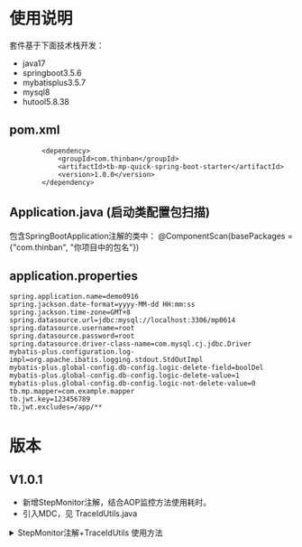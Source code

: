 # 使用说明

套件基于下面技术栈开发：

- java17
- springboot3.5.6
- mybatisplus3.5.7
- mysql8
- hutool5.8.38

## pom.xml

```pom
        <dependency>
            <groupId>com.thinban</groupId>
            <artifactId>tb-mp-quick-spring-boot-starter</artifactId>
            <version>1.0.0</version>
        </dependency>
```

## Application.java (启动类配置包扫描)

包含SpringBootApplication注解的类中： @ComponentScan(basePackages = {"com.thinban", "你项目中的包名"})

## application.properties

```text
spring.application.name=demo0916
spring.jackson.date-format=yyyy-MM-dd HH:mm:ss
spring.jackson.time-zone=GMT+8
spring.datasource.url=jdbc:mysql://localhost:3306/mp0614
spring.datasource.username=root
spring.datasource.password=root
spring.datasource.driver-class-name=com.mysql.cj.jdbc.Driver
mybatis-plus.configuration.log-impl=org.apache.ibatis.logging.stdout.StdOutImpl
mybatis-plus.global-config.db-config.logic-delete-field=boolDel
mybatis-plus.global-config.db-config.logic-delete-value=1
mybatis-plus.global-config.db-config.logic-not-delete-value=0
tb.mp.mapper=com.example.mapper
tb.jwt.key=123456789
tb.jwt.excludes=/app/**
```

# 版本

## V1.0.1

- 新增StepMonitor注解，结合AOP监控方法使用耗时。
- 引入MDC，见 TraceIdUtils.java

<details><summary>StepMonitor注解+TraceIdUtils 使用方法</summary>

```
 try {
            TraceIdUtils.initTraceId();
            testService.consume();
            return 1;
        } finally {
            TraceIdUtils.clearTraceId();
        }


@Service
public class TestService {
    private static final Logger log = LoggerFactory.getLogger(TestService.class);
    @Resource
    TestService self;

    // 消费主方法（调用各步骤）
    @StepMonitor(stepName = "consume")
    public void consume() {
        // 步骤1：解析消息（标记步骤名为"parse_msg"）
        self.parseMsg();
        // 步骤2：业务处理（标记步骤名为"biz_process"）
        self.processBiz();
        // 步骤3：结果存储（标记步骤名为"save_result"）
        self.saveResult();
    }

    // 被监控的步骤1：解析消息
    @StepMonitor(stepName = "parse_msg")
    public void parseMsg() {
        log.info("parseMsg");
    }

    // 被监控的步骤2：业务处理
    @StepMonitor(stepName = "biz_process")
    public void processBiz() {
        log.info("biz_process");

    }

    // 被监控的步骤3：结果存储
    @StepMonitor(stepName = "save_result")
    public void saveResult() {
        log.info("save_result");
    }
}

```

```
</details>

## V1.0.0

- 统一的响应体 R.java
- 全局异常处理 GlobalExceptionHandler.java(暂时处理IllegalArgumentException和Exception，响应json)
- mybatis分页自动配置
- excel导出类 ExcelUtil.java
- 新增JwtFilter，JwtThreadLocalHolder 获取当前登录用户id
- RateLimitFilter
- SecurityHeaderFilter
- SensitiveInfoFilter
- XssFilter

<details><summary>ExcelUtil调用方法</summary> 

```text
/**
     * 导入Excel文件批量添加应用信息
     *
     * @param file 上传的Excel文件
     * @return 导入结果
     */
    @PostMapping("/import")
    public ResponseEntity<Map<String, Object>> importApplications(@RequestParam("file") MultipartFile file) {
        return ExcelUtil.importExcel(file, () -> {
            // 使用EasyExcel读取文件
            List<App> applicationList = new ArrayList<>();

            try {
                EasyExcel.read(file.getInputStream(), App.class, new AnalysisEventListener<App>() {
                    // 每读取一行数据都会调用此方法
                    @Override
                    public void invoke(App App, AnalysisContext context) {
                        applicationList.add(App);
                    }

                    // 读取完成后调用
                    @Override
                    public void doAfterAllAnalysed(AnalysisContext context) {
                        // 可以在这里添加一些读取完成后的处理逻辑
                    }

                    // 处理异常
                    @Override
                    public void onException(Exception exception, AnalysisContext context) {
                        throw new RuntimeException("Excel解析错误: " + exception.getMessage());
                    }
                }).sheet().doRead();

                // 保存数据到数据库
                appService.saveBatch(applicationList);
                return applicationList;
            } catch (IOException e) {
                throw new RuntimeException(e);
            }
        });
    }


    /**
     * 导出应用信息为Excel文件
     *
     * @param response HTTP响应对象
     */
    @GetMapping("/export")
    public void exportApplications(HttpServletResponse response) {
        ExcelUtil.exportExcel(response, () -> {
            try {
                // 获取要导出的数据
                List<App> applicationList = appService.list();
                // 使用EasyExcel写入Excel文件并通过响应流返回
                EasyExcel.write(response.getOutputStream(), App.class).sheet("应用信息").doWrite(applicationList);
            } catch (IOException e) {
                throw new RuntimeException(e);
            }
        });
    }

```

</details>